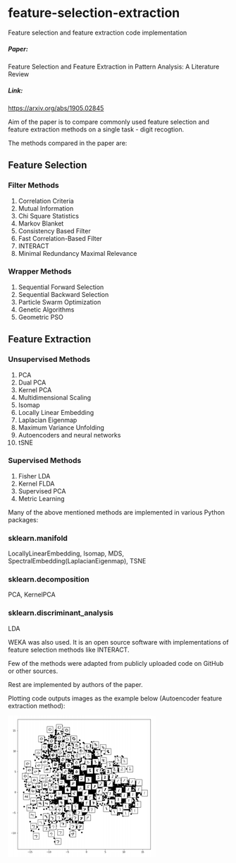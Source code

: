 # feature-selection-extraction
Feature selection and feature extraction code implementation
##### Paper: 
Feature Selection and Feature Extraction in Pattern Analysis: A Literature Review 
##### Link: 
https://arxiv.org/abs/1905.02845

Aim of the paper is to compare commonly used feature selection and feature extraction methods on a single task - digit recogtion.

The methods compared in the paper are:

## Feature Selection
### Filter Methods
  1. Correlation Criteria
  2. Mutual Information
  3. Chi Square Statistics
  4. Markov Blanket
  5. Consistency Based Filter
  6. Fast Correlation-Based Filter
  7. INTERACT
  8. Minimal Redundancy Maximal Relevance
  
### Wrapper Methods
  1. Sequential Forward Selection 
  2. Sequential Backward Selection
  3. Particle Swarm Optimization
  4. Genetic Algorithms
  5. Geometric PSO
  
## Feature Extraction
### Unsupervised Methods
  1. PCA
  2. Dual PCA
  3. Kernel PCA
  4. Multidimensional Scaling
  5. Isomap
  6. Locally Linear Embedding
  7. Laplacian Eigenmap
  8. Maximum Variance Unfolding
  9. Autoencoders and neural networks
  10. tSNE
  
### Supervised Methods
  1. Fisher LDA
  2. Kernel FLDA
  3. Supervised PCA
  4. Metric Learning

Many of the above mentioned methods are implemented in various Python packages:
### sklearn.manifold
LocallyLinearEmbedding, Isomap, MDS,  SpectralEmbedding(LaplacianEigenmap), TSNE
### sklearn.decomposition 
PCA, KernelPCA
### sklearn.discriminant_analysis
LDA

WEKA was also used. It is an open source software with implementations of feature selection methods like INTERACT.

Few of the methods were adapted from publicly uploaded code on GitHub or other sources.

Rest are implemented by authors of the paper.

Plotting code outputs images as the example below (Autoencoder feature extraction method):

![Embedded Space Plot](/AE_plot.png)
